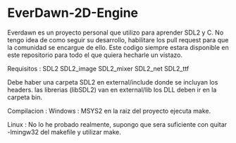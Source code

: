 # EverDawn-2D-Engine
Everdawn es un proyecto personal que utilizo para aprender SDL2 y C.
No tengo idea de como seguir su desarrollo, habilitare los pull request para que la comunidad se encargue de ello.
Este codigo siempre estara disponible en este repositorio para todo el que quiera hecharle un vistazo.

Requisitos : 
SDL2
SDL2_image
SDL2_mixer
SDL2_net
SDL2_ttf

Debe haber una carpeta SDL2 en external/include donde se incluyan los headers. 
las librerias (libSDL2) van en external/lib
los DLL deben ir en la carpeta bin.

Compilacion : 
Windows : 
MSYS2
en la raiz del proyecto ejecuta make.

Linux : 
No lo he probado realmente, supongo que sera suficiente con quitar -lmingw32 del makefile y utilizar make.
